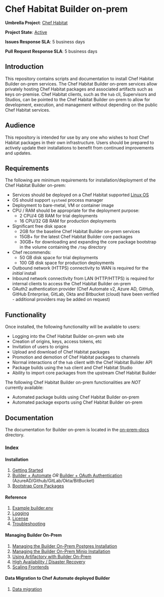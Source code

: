 # Chef Habitat Builder on-prem

**Umbrella Project**: [Chef Habitat](https://github.com/habitat-sh/habitat)

**Project State**: [Active](https://github.com/chef/chef-oss-practices/blob/master/repo-management/repo-states.md#active)

**Issues Response SLA**: 5 business days

**Pull Request Response SLA**: 5 business days

## Introduction

This repository contains scripts and documentation to install Chef Habitat Builder on-prem services. The Chef Habitat Builder on-prem services allow privately hosting Chef Habitat packages and associated artifacts such as keys on-premise. Chef Habitat clients, such as the `hab` cli, Supervisors and Studios, can be pointed to the Chef Habitat Builder on-prem to allow for development, execution, and management without depending on the public Chef Habitat services.

## Audience

This repository is intended for use by any one who wishes to host Chef Habitat packages in their own infrastructure. Users should be prepared to actively update their installations to benefit from continued improvements and updates.

## Requirements

The following are minimum requirements for installation/deployment of the Chef Habitat Builder on-prem:

* Services should be deployed on a Chef Habitat supported [Linux OS](https://www.habitat.sh/docs/install-habitat/)
* OS should support `systemd` process manager
* Deployment to bare-metal, VM or container image
* CPU / RAM should be appropriate for the deployment purpose:
  * 2 CPU/4 GB RAM for trial deployments
  * 16 CPU/32 GB RAM for production deployments
* Significant free disk space
  * 2GB for the baseline Chef Habitat Builder on-prem services
  * 15GB+ for the latest Chef Habitat Builder core packages
  * 30GB+ for downloading and expanding the core package bootstrap in the volume containing the `/tmp` directory
* Chef recommends:
  * 50 GB disk space for trial deployments
  * 100 GB disk space for production deployments
* Outbound network (HTTPS) connectivity to WAN is required for the _initial_ install
* Inbound network connectivity from LAN (HTTP/HTTPS) is required for internal clients to access the Chef Habitat Builder on-prem
* OAuth2 authentication provider (Chef Automate v2, Azure AD, GitHub, GitHub Enterprise, GitLab, Okta and Bitbucket (cloud) have been verified - additional providers may be added on request)

## Functionality

Once installed, the following functionality will be available to users:

* Logging into the Chef Habitat Builder on-prem web site
* Creation of origins, keys, access tokens, etc
* Invitation of users to origins
* Upload and download of Chef Habitat packages
* Promotion and demotion of Chef Habitat packages to channels
* Normal interactions of the `hab` client with the Chef Habitat Builder API
* Package builds using the `hab` client and Chef Habitat Studio
* Ability to import core packages from the upstream Chef Habitat Builder

The following Chef Habitat Builder on-prem functionalities are *NOT* currently available:

* Automated package builds using Chef Habitat Builder on-prem
* Automated package exports using Chef Habitat Builder on-prem

## Documentation

The documentation for Builder on-prem is located in the [on-prem-docs](on-prem-docs/getting-started.md) directory.

### Index

#### Installation

1. [Getting Started](on-prem-docs/getting-started.md)
1. [Builder + Automate](on-prem-docs/builder-automate.md) *OR* [Builder + OAuth Authentication](on-prem-docs/builder-oauth.md) (AzureAD/Github/GitLab/Okta/BitBucket)
1. [Bootstrap Core Packages](on-prem-docs/bootstrap-core.md)

#### Reference

1. [Example builder.env](on-prem-docs/builder-example.md)
2. [Logging](on-prem-docs/logs.md)
3. [License](on-prem-docs/license.md)
4. [Troubleshooting](on-prem-docs/troubleshooting.md)

#### Managing Builder On-Prem

1. [Managing the Builder On-Prem Postgres Installation](on-prem-docs/postgres.md)
1. [Managing the Builder On-Prem Minio Installation](on-prem-docs/minio.md)
1. [Using Artifactory with Builder On-Prem](on-prem-docs/artifactory.md)
1. [High Availability / Disaster Recovery](on-prem-docs/warm-spare.md)
1. [Scaling Frontends](on-prem-docs/scaling.md)

#### Data Migration to Chef Automate deployed Builder

1. [Data migration](on-prem-docs/migration.md)
